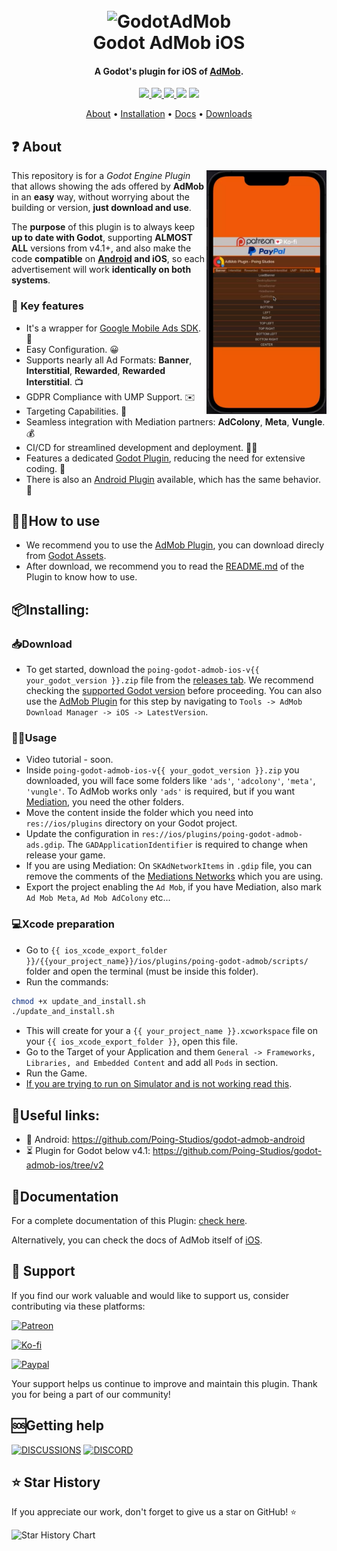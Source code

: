 
<h1 align="center">
  <br>
  <img src="https://i.imgur.com/N2OW34R.png" alt="GodotAdMob" width=500>
  <br>
  Godot AdMob iOS
  <br>
</h1>

<h4 align="center">A Godot's plugin for iOS of <a href="https://admob.google.com" target="_blank">AdMob</a>.</h4>

<p align="center">
  <a href="https://github.com/Poing-Studios/godot-admob-ios/releases">
    <img src="https://img.shields.io/github/v/tag/Poing-Studios/godot-admob-ios?label=Version">
  </a>
  <a href="https://github.com/Poing-Studios/godot-admob-ios/actions/workflows/release_ios.yml">
    <img src="https://github.com/Poing-Studios/godot-admob-ios/actions/workflows/release_ios.yml/badge.svg?branch=1.1.0">
  </a>
  <a href="https://github.com/Poing-Studios/godot-admob-ios/releases">
    <img src="https://img.shields.io/github/downloads/Poing-Studios/godot-admob-ios/total?style=social">
  </a>
  <img src="https://img.shields.io/github/stars/Poing-Studios/godot-admob-ios?style=social">
  <img src="https://img.shields.io/github/license/Poing-Studios/godot-admob-ios?style=plastic">
</p>

<p align="center">
  <a href="#about">About</a> •
  <a href="#installation">Installation</a> •
  <a href="#documentation">Docs</a> •
  <a href="https://github.com/Poing-Studios/godot-admob-ios/releases">Downloads</a> 
</p>

## ❓ About 

<img src="static/admob.webp" align="right"
     alt="Preview" width="auto" height="390">


This repository is for a _Godot Engine Plugin_ that allows showing the ads offered by **AdMob** in an **easy** way, without worrying about the building or version, **just download and use**.

The **purpose** of this plugin is to always keep **up to date with Godot**, supporting **ALMOST ALL** versions from v4.1+, and also make the code **compatible** on **[Android](https://github.com/Poing-Studios/godot-admob-android) and iOS**, so each advertisement will work **identically on both systems**.

### 🔑 Key features

- It's a wrapper for [Google Mobile Ads SDK](https://developers.google.com/admob/ios/download). 🎁
- Easy Configuration. 😀
- Supports nearly all Ad Formats: **Banner**, **Interstitial**, **Rewarded**, **Rewarded Interstitial**. 📺
- GDPR Compliance with UMP Support. ✉️
- Targeting Capabilities. 🎯
- Seamless integration with Mediation partners: **AdColony**, **Meta**, **Vungle**. 💰
- CI/CD for streamlined development and deployment. 🔄🚀
- Features a dedicated [Godot Plugin](https://github.com/Poing-Studios/godot-admob-plugin), reducing the need for extensive coding. 🔌
- There is also an [Android Plugin](https://github.com/Poing-Studios/godot-admob-android) available, which has the same behavior. 🤖

## 🙋‍♂️How to use 
- We recommend you to use the [AdMob Plugin](https://github.com/Poing-Studios/godot-admob-plugin), you can download direcly from [Godot Assets](https://godotengine.org/asset-library/asset/2063).
- After download, we recommend you to read the [README.md](https://github.com/Poing-Studios/godot-admob-plugin/blob/master/README.md) of the Plugin to know how to use.

## 📦Installing:

### 📥Download
- To get started, download the `poing-godot-admob-ios-v{{ your_godot_version }}.zip` file from the [releases tab](https://github.com/Poing-Studios/godot-admob-ios/releases). We recommend checking the [supported Godot version](https://github.com/Poing-Studios/godot-admob-versions/blob/master/versions.json) before proceeding. You can also use the [AdMob Plugin](https://github.com/Poing-Studios/godot-admob-plugin) for this step by navigating to `Tools -> AdMob Download Manager -> iOS -> LatestVersion`.


### 🧑‍💻Usage
- Video tutorial - soon.
- Inside `poing-godot-admob-ios-v{{ your_godot_version }}.zip` you downloaded, you will face some folders like `'ads'`, `'adcolony'`, `'meta'`, `'vungle'`. To AdMob works only `'ads'` is required, but if you want [Mediation](https://support.google.com/admob/answer/13420272?hl=en), you need the other folders.
- Move the content inside the folder which you need into ```res://ios/plugins``` directory on your Godot project.
- Update the configuration in ```res://ios/plugins/poing-godot-admob-ads.gdip```. The `GADApplicationIdentifier` is required to change when release your game.
- If you are using Mediation: On `SKAdNetworkItems` in `.gdip` file, you can remove the comments of the [Mediations Networks](https://developers.google.com/admob/ios/choose-networks) which you are using.
- Export the project enabling the `Ad Mob`, if you have Mediation, also mark `Ad Mob Meta`, `Ad Mob AdColony` etc...

### 💻Xcode preparation
- Go to `{{ ios_xcode_export_folder }}/{{your_project_name}}/ios/plugins/poing-godot-admob/scripts/` folder and open the terminal (must be inside this folder).
- Run the commands: 
```bash
chmod +x update_and_install.sh
./update_and_install.sh
```
- This will create for your a `{{ your_project_name }}.xcworkspace` file on your `{{ ios_xcode_export_folder }}`, open this file.
- Go to the Target of your Application and them `General -> Frameworks, Libraries, and Embedded Content` and add all `Pods` in section.
- Run the Game.
- [If you are trying to run on Simulator and is not working read this](https://github.com/godotengine/godot/issues/44681#issuecomment-751399783).


## 📎Useful links:
- 🤖 Android: https://github.com/Poing-Studios/godot-admob-android
- ⏳ Plugin for Godot below v4.1: https://github.com/Poing-Studios/godot-admob-ios/tree/v2

## 📄Documentation
For a complete documentation of this Plugin: [check here](docs).

Alternatively, you can check the docs of AdMob itself of [iOS](https://developers.google.com/admob/ios/quick-start).

## 🙏 Support
If you find our work valuable and would like to support us, consider contributing via these platforms:

[![Patreon](https://img.shields.io/badge/Support%20us%20on-Patreon-orange?style=for-the-badge&logo=patreon)](https://patreon.com/poingstudios)

[![Ko-fi](https://img.shields.io/badge/Buy%20us%20a-coffee-yellow?style=for-the-badge&logo=ko-fi)](https://ko-fi.com/poingstudios)

[![Paypal](https://img.shields.io/badge/Donate-via%20Paypal-blue?style=for-the-badge&logo=paypal)](https://www.paypal.com/donate/?hosted_button_id=EBUVPEGF4BUR8)

Your support helps us continue to improve and maintain this plugin. Thank you for being a part of our community!


## 🆘Getting help
[![DISCUSSIONS](https://img.shields.io/badge/Discussions-green?style=for-the-badge)](https://github.com/Poing-Studios/godot-admob-ios/discussions)
[![DISCORD](https://img.shields.io/badge/Discord-7289DA?style=for-the-badge)](https://discord.com/invite/YEPvYjSSMk)


## ⭐ Star History
If you appreciate our work, don't forget to give us a star on GitHub! ⭐

![Star History Chart](https://api.star-history.com/svg?repos=Poing-studios/godot-admob-ios&type=Date)
